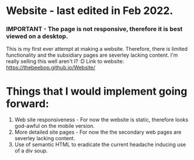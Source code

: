 # Website - last edited in Feb 2022.

### IMPORTANT - The page is not responsive, therefore it is best viewed on a desktop.
This is my first ever attempt at making a website. Therefore, there is limited functionality and the subsidiary pages are severley lacking content. I'm really selling this well aren't I? :D
Link to website: https://thebeebop.github.io/Website/

# Things that I would implement going forward:
1. Web site responsiveness - For now the website is static, therefore looks god-awful on the mobile version.  
2. More detailed site pages - For now the the secondary web pages are severley lacking content.
3. Use of semantic HTML to eradicate the current headache inducing use of a div soup.  
